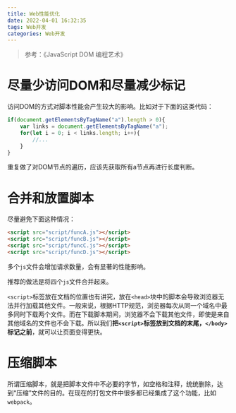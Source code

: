 ```yaml
---
title: Web性能优化
date: 2022-04-01 16:32:35
tags: Web开发
categories: Web开发 
---
```


> 参考：《JavaScript DOM 编程艺术》

# 尽量少访问DOM和尽量减少标记

访问DOM的方式对脚本性能会产生较大的影响。比如对于下面的这类代码：

```js
if(document.getElementsByTagName("a").length > 0){
	var links = document.getElementsByTagName("a");
    for(let i = 0; i < links.length; i++){
        //...
    }
}
```

重复做了对DOM节点的遍历，应该先获取所有a节点再进行长度判断。

# 合并和放置脚本

尽量避免下面这种情况：

```html
<script src="script/funcA.js"></script>
<script src="script/funcB.js"></script>
<script src="script/funcC.js"></script>
<script src="script/funcD.js"></script>
```

多个`js`文件会增加请求数量，会有显著的性能影响。

推荐的做法是将四个`js`文件合并起来。

`<script>`标签放在文档的位置也有讲究，放在`<head>`块中的脚本会导致浏览器无法并行加载其他文件。一般来说，根据HTTP规范，浏览器每次从同一个域名中最多同时下载两个文件。而在下载脚本期间，浏览器不会下载其他文件，即使是来自其他域名的文件也不会下载。所以我们**把`<script>`标签放到文档的末尾，`</body>`标记之前**，就可以让页面变得更快。

# 压缩脚本 

所谓压缩脚本，就是把脚本文件中不必要的字节，如空格和注释，统统删除，达到“压缩”文件的目的。在现在的打包文件中很多都已经集成了这个功能，比如`webpack`。

